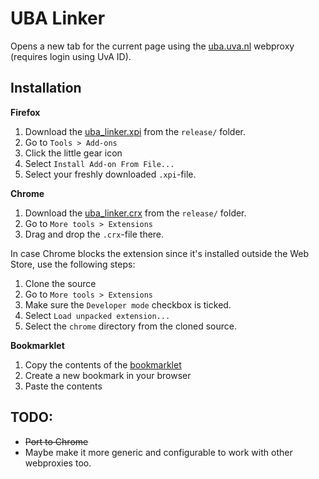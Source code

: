 # UBA Linker

Opens a new tab for the current page using the [uba.uva.nl](http://uba.uva.nl) webproxy (requires login using UvA ID).

## Installation

**Firefox**

1. Download the [uba_linker.xpi](release/uba_linker.xpi) from the `release/` folder.
2. Go to `Tools > Add-ons`
3. Click the little gear icon
4. Select `Install Add-on From File...`
5. Select your freshly downloaded `.xpi`-file.

**Chrome**

1. Download the [uba_linker.crx](release/uba_linker.crx) from the `release/` folder.
2. Go to `More tools > Extensions`
3. Drag and drop the `.crx`-file there.

In case Chrome blocks the extension since it's installed outside the Web Store, use the following steps:

1. Clone the source
2. Go to `More tools > Extensions`
3. Make sure the `Developer mode` checkbox is ticked.
4. Select `Load unpacked extension...`
5. Select the `chrome` directory from the cloned source.

**Bookmarklet**

1. Copy the contents of the [bookmarklet](bookmarklet.js)
2. Create a new bookmark in your browser
3. Paste the contents

## TODO:
* ~~Port to Chrome~~
* Maybe make it more generic and configurable to work with other webproxies too.
